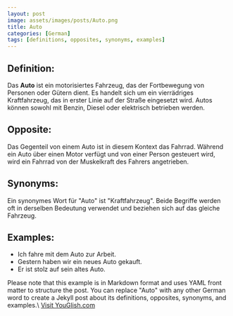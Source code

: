```yaml
---
layout: post
image: assets/images/posts/Auto.png
title: Auto
categories: [German]
tags: [definitions, opposites, synonyms, examples]
---
```


## Definition:

Das **Auto** ist ein motorisiertes Fahrzeug, das der Fortbewegung von Personen oder Gütern dient. Es handelt sich um ein vierrädriges Kraftfahrzeug, das in erster Linie auf der Straße eingesetzt wird. Autos können sowohl mit Benzin, Diesel oder elektrisch betrieben werden.

## Opposite:

Das Gegenteil von einem Auto ist in diesem Kontext das Fahrrad. Während ein Auto über einen Motor verfügt und von einer Person gesteuert wird, wird ein Fahrrad von der Muskelkraft des Fahrers angetrieben.

## Synonyms:

Ein synonymes Wort für "Auto" ist "Kraftfahrzeug". Beide Begriffe werden oft in derselben Bedeutung verwendet und beziehen sich auf das gleiche Fahrzeug.

## Examples:

- Ich fahre mit dem Auto zur Arbeit.
- Gestern haben wir ein neues Auto gekauft.
- Er ist stolz auf sein altes Auto.

Please note that this example is in Markdown format and uses YAML front matter to structure the post. You can replace "Auto" with any other German word to create a Jekyll post about its definitions, opposites, synonyms, and examples.\ <a id="yg-widget-0" class="youglish-widget" data-query="Auto" data-lang="german" data-components="8412" data-auto-start="0" data-bkg-color="theme_light" data-title="How%20to%20pronounce%20Auto%20in%20German"  rel="nofollow" href="https://youglish.com">Visit YouGlish.com</a><script async src="https://youglish.com/public/emb/widget.js" charset="utf-8"></script>